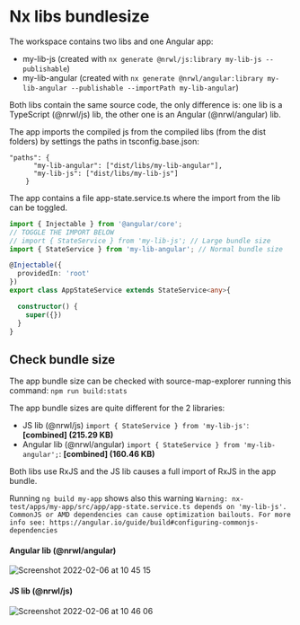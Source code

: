 

# Nx libs bundlesize

The workspace contains two libs and one Angular app:

- my-lib-js (created with `nx generate @nrwl/js:library my-lib-js --publishable`)
- my-lib-angular (created with `nx generate @nrwl/angular:library my-lib-angular --publishable --importPath my-lib-angular`)

Both libs contain the same source code, the only difference is: one lib is a TypeScript (@nrwl/js) lib, the other one is an Angular (@nrwl/angular) lib. 

The app imports the compiled js from the compiled libs (from the dist folders) by settings the paths in tsconfig.base.json:
```
"paths": {
      "my-lib-angular": ["dist/libs/my-lib-angular"],
      "my-lib-js": ["dist/libs/my-lib-js"]
    }
```

The app contains a file app-state.service.ts where the import from the lib can be toggled.

```ts
import { Injectable } from '@angular/core';
// TOGGLE THE IMPORT BELOW
// import { StateService } from 'my-lib-js'; // Large bundle size
import { StateService } from 'my-lib-angular'; // Normal bundle size

@Injectable({
  providedIn: 'root'
})
export class AppStateService extends StateService<any>{

  constructor() {
    super({})
  }
}
```
## Check bundle size

The app bundle size can be checked with source-map-explorer running this command:
`npm run build:stats`

The app bundle sizes are quite different for the 2 libraries:

- JS lib (@nrwl/js) `import { StateService } from 'my-lib-js'`: **[combined] (215.29 KB)**
- Angular lib (@nrwl/angular) `import { StateService } from 'my-lib-angular';`: **[combined] (160.46 KB)**

Both libs use RxJS and the JS lib causes a full import of RxJS in the app bundle.

Running `ng build my-app` shows also this warning `Warning: nx-test/apps/my-app/src/app/app-state.service.ts depends on 'my-lib-js'. CommonJS or AMD dependencies can cause optimization bailouts.
For more info see: https://angular.io/guide/build#configuring-commonjs-dependencies`

#### Angular lib (@nrwl/angular)
![Screenshot 2022-02-06 at 10 45 15](https://user-images.githubusercontent.com/1272446/152675401-197ade85-a69c-4b39-b0b9-b89c77f03d72.png)

#### JS lib (@nrwl/js)
![Screenshot 2022-02-06 at 10 46 06](https://user-images.githubusercontent.com/1272446/152675421-ccd173b6-630b-4667-be1a-96c747b5b42d.png)
